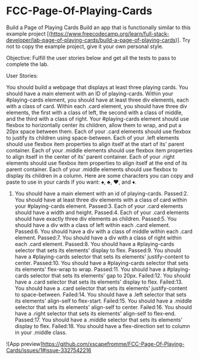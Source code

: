 # FCC-Page-Of-Playing-Cards

Build a Page of Playing Cards
Build an app that is functionally similar to this example project [(https://www.freecodecamp.org/learn/full-stack-developer/lab-page-of-playing-cards/build-a-page-of-playing-cards)]. Try not to copy the example project, give it your own personal style.

Objective: Fulfill the user stories below and get all the tests to pass to complete the lab.

User Stories:

You should build a webpage that displays at least three playing cards.
You should have a main element with an ID of playing-cards.
Within your #playing-cards element, you should have at least three div elements, each with a class of card.
Within each .card element, you should have three div elements, the first with a class of left, the second with a class of middle, and the third with a class of right.
Your #playing-cards element should use flexbox to horizontally center its children, allow them to wrap, and put a 20px space between them.
Each of your .card elements should use flexbox to justify its children using space-between.
Each of your .left elements should use flexbox item properties to align itself at the start of its' parent container.
Each of your .middle elements should use flexbox item properties to align itself in the center of its' parent container.
Each of your .right elements should use flexbox item properties to align itself at the end of its parent container.
Each of your .middle elements should use flexbox to display its children in a column.
Here are some characters you can copy and paste to use in your cards if you want: ♠, ♣, ♥, and ♦.

1. You should have a main element with an id of playing-cards.
Passed:2. You should have at least three div elements with a class of card within your #playing-cards element.
Passed:3. Each of your .card elements should have a width and height.
Passed:4. Each of your .card elements should have exactly three div elements as children.
Passed:5. You should have a div with a class of left within each .card element.
Passed:6. You should have a div with a class of middle within each .card element.
Passed:7. You should have a div with a class of right within each .card element.
Passed:8. You should have a #playing-cards selector that sets its elements' display to flex.
Passed:9. You should have a #playing-cards selector that sets its elements' justify-content to center.
Passed:10. You should have a #playing-cards selector that sets its elements' flex-wrap to wrap.
Passed:11. You should have a #playing-cards selector that sets its elements' gap to 20px.
Failed:12. You should have a .card selector that sets its elements' display to flex.
Failed:13. You should have a .card selector that sets its elements' justify-content to space-between.
Failed:14. You should have a .left selector that sets its elements' align-self to flex-start.
Failed:15. You should have a .middle selector that sets its elements' align-self to center.
Failed:16. You should have a .right selector that sets its elements' align-self to flex-end.
Passed:17. You should have a .middle selector that sets its elements' display to flex.
Failed:18. You should have a flex-direction set to column in your .middle class.


![App preview]https://github.com/xscapefromme/FCC-Page-Of-Playing-Cards/issues/1#issue-3327542216
